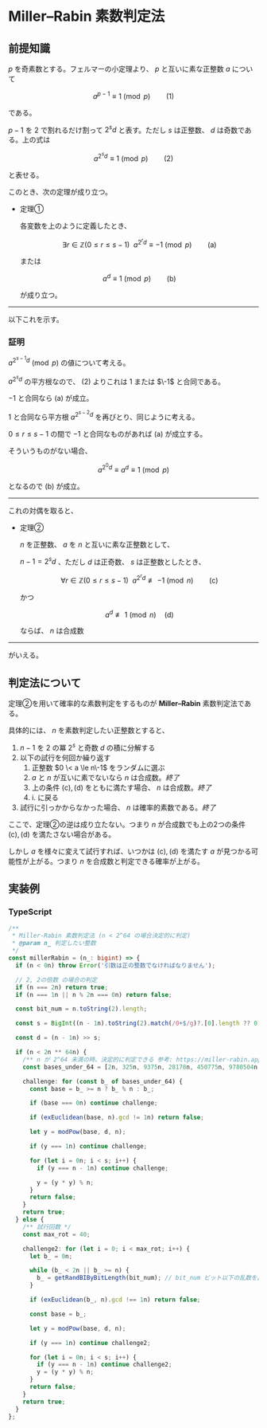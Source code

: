 # Miller&ndash;Rabin 素数判定法

## 前提知識

$p$ を奇素数とする。フェルマーの小定理より、 $p$ と互いに素な正整数 $a$ について

$$a^{p-1} \equiv 1 \pmod p \qquad (1)$$

である。

$p-1$ を $2$ で割れるだけ割って $2^{s} d$ と表す。ただし $s$ は正整数、 $d$ は奇数である。上の式は

$$a^{2^s d} \equiv 1 \pmod p \qquad (2)$$

と表せる。

このとき、次の定理が成り立つ。

- 定理①

  各変数を上のように定義したとき、

  $$\exists r\in ℤ(0 \le r \le s-1) \ \ a^{2^r d} \equiv {-1} \pmod p \qquad \mathrm{(a)}$$

  または

  $$a^d \equiv 1 \pmod p \qquad \mathrm{(b)}$$

  が成り立つ。

---

以下これを示す。

### 証明

$a^{2^{s-1} d} \pmod p$ の値について考える。

$a^{2^s d}$ の平方根なので、 $(2)$ よりこれは $1$ または $\-1$ と合同である。

$-1$ と合同なら $\mathrm{(a)}$ が成立。

$1$ と合同なら平方根 $a^{2^{s-2} d}$ を再びとり、同じように考える。

$0 \le r \le s-1$ の間で $-1$ と合同なものがあれば $\mathrm{(a)}$ が成立する。

そういうものがない場合、

$$a^{2^0 d} \equiv a^d \equiv 1 \pmod p$$

となるので $\mathrm{(b)}$ が成立。

---

これの対偶を取ると、

- 定理②

  $n$ を正整数、 $a$ を $n$ と互いに素な正整数として、

  $n-1 = 2^{s} d$ 、ただし $d$ は正奇数、 $s$ は正整数としたとき、

  $$\forall r \in ℤ(0 ≤ r ≤ s-1)\ \ a^{2^r d} \not\equiv {-1} \pmod n \qquad \mathrm{(c)}$$

  かつ

  $$a^d \not\equiv 1 \pmod n \quad \mathrm{(d)}$$

  ならば、 $n$ は合成数

---

がいえる。

## 判定法について

定理②を用いて確率的な素数判定をするものが **Miller&ndash;Rabin** 素数判定法である。

具体的には、 $n$ を素数判定したい正整数とすると、

1. $n-1$ を $2$ の冪 $2^s$ と奇数 $d$ の積に分解する
2. 以下の試行を何回か繰り返す
   1. 正整数 $0 \< a \le n\-1$ をランダムに選ぶ
   2. $a$ と $n$ が互いに素でないなら $n$ は合成数。_終了_
   3. 上の条件 $\mathrm{(c)}, \mathrm{(d)}$ をともに満たす場合、 $n$ は合成数。_終了_
   4. i\. に戻る
3. 試行に引っかからなかった場合、 $n$ は確率的素数である。_終了_

ここで、定理②の逆は成り立たない。つまり $n$ が合成数でも上の2つの条件 $\mathrm{(c)}, \mathrm{(d)}$ を満たさない場合がある。

しかし $a$ を様々に変えて試行すれば、いつかは $\mathrm{(c)}, \mathrm{(d)}$ を満たす $a$ が見つかる可能性が上がる。つまり $n$ を合成数と判定できる確率が上がる。

## 実装例

### TypeScript

```typescript
/**
 * Miller-Rabin 素数判定法 (n < 2^64 の場合決定的に判定)
 * @param n_ 判定したい整数
 */
const millerRabin = (n_: bigint) => {
  if (n < 0n) throw Error('引数は正の整数でなければなりません');

  // 2, 2の倍数 の場合の判定
  if (n === 2n) return true;
  if (n === 1n || n % 2n === 0n) return false;

  const bit_num = n.toString(2).length;

  const s = BigInt((n - 1n).toString(2).match(/0+$/g)?.[0].length ?? 0);

  const d = (n - 1n) >> s;

  if (n < 2n ** 64n) {
    /** n が 2^64 未満の時、決定的に判定できる 参考: https://miller-rabin.appspot.com/#bases7 */
    const bases_under_64 = [2n, 325n, 9375n, 28178n, 450775n, 9780504n, 1795265022n] as const;

    challenge: for (const b_ of bases_under_64) {
      const base = b_ >= n ? b_ % n : b_;

      if (base === 0n) continue challenge;

      if (exEuclidean(base, n).gcd != 1n) return false;

      let y = modPow(base, d, n);

      if (y === 1n) continue challenge;

      for (let i = 0n; i < s; i++) {
        if (y === n - 1n) continue challenge;

        y = (y * y) % n;
      }
      return false;
    }
    return true;
  } else {
    /** 試行回数 */
    const max_rot = 40;

    challenge2: for (let i = 0; i < max_rot; i++) {
      let b_ = 0n;

      while (b_ < 2n || b_ >= n) {
        b_ = getRandBIByBitLength(bit_num); // bit_num ビット以下の乱数を出力
      }

      if (exEuclidean(b_, n).gcd !== 1n) return false;

      const base = b_;

      let y = modPow(base, d, n);

      if (y === 1n) continue challenge2;

      for (let i = 0n; i < s; i++) {
        if (y === n - 1n) continue challenge2;
        y = (y * y) % n;
      }
      return false;
    }
    return true;
  }
};
```
